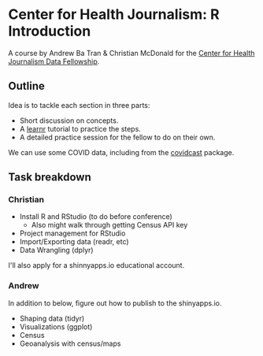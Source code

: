 # Center for Health Journalism: R Introduction

A course by Andrew Ba Tran & Christian McDonald for the [Center for Health Journalism Data Fellowship](https://centerforhealthjournalism.org/event/2020-data-fellowship-1).

## Outline

Idea is to tackle each section in three parts:

- Short discussion on concepts.
- A [learnr](https://rstudio.github.io/learnr/) tutorial to practice the steps.
- A detailed practice session for the fellow to do on their own.

We can use some COVID data, including from the [covidcast](https://cmu-delphi.github.io/covidcast/covidcastR/) package.

## Task breakdown

### Christian

- Install R and RStudio (to do before conference)
  - Also might walk through getting Census API key
- Project management for RStudio
- Import/Exporting data (readr, etc)
- Data Wrangling (dplyr)

I'll also apply for a shinnyapps.io educational account.

### Andrew

In addition to below, figure out how to publish to the shinyapps.io.

- Shaping data (tidyr)
- Visualizations (ggplot)
- Census
- Geoanalysis with census/maps

